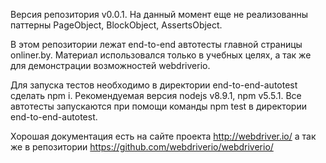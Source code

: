 Версия репозитория v0.0.1. На данный момент еще не реализованны паттерны PageObject, BlockObject, AssertsObject.

В этом репозитории лежат end-to-end автотесты главной страницы onliner.by.
Материал использовался только в учебных целях, а так же для демонстрации возможностей webdriverio.

Для запуска тестов необходимо в директории end-to-end-autotest сделать npm i.
Рекомендуемая версия nodejs v8.9.1, npm v5.5.1.
Все автотесты запускаются при помощи команды npm test в директории end-to-end-autotest.

Хорошая документация есть на сайте проекта http://webdriver.io/
а так же в репозитории https://github.com/webdriverio/webdriverio/
